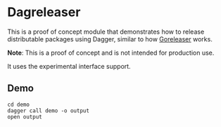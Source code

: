 # Dagreleaser

This is a proof of concept module that demonstrates how to release distributable packages using Dagger, similar to how [Goreleaser](https://goreleaser.com/) works.

**Note**: This is a proof of concept and is not intended for production use.

It uses the experimental interface support.

## Demo

```shell
cd demo
dagger call demo -o output
open output
```
